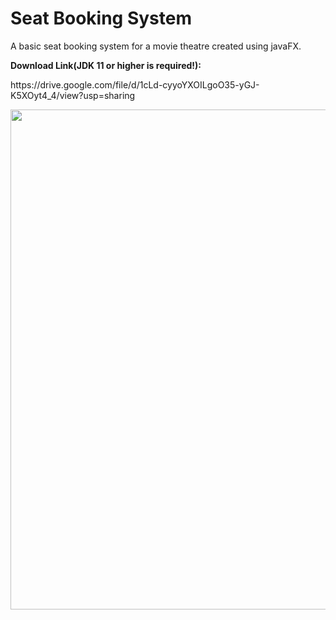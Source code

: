 # Seat Booking System

A basic seat booking system for a movie theatre created using javaFX.


<b>Download Link(JDK 11 or higher is required!):</b>
<p>https://drive.google.com/file/d/1cLd-cyyoYXOILgoO35-yGJ-K5XOyt4_4/view?usp=sharing</p>

<img src="https://github.com/Razibs/TheatreBooking/blob/master/Screenshots/theater.gif" width="800">
